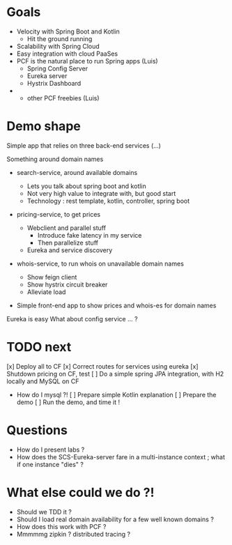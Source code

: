 # Goals
- Velocity with Spring Boot and Kotlin
  - Hit the ground running
- Scalability with Spring Cloud
- Easy integration with cloud PaaSes
- PCF is the natural place to run Spring apps (Luis)
  - Spring Config Server
  - Eureka server
  - Hystrix Dashboard
- + other PCF freebies (Luis)

# Demo shape
Simple app that relies on three back-end services (...)

Something around domain names

- search-service, around available domains
  - Lets you talk about spring boot and kotlin
  - Not very high value to integrate with, but good start
  - Technology : rest template, kotlin, controller, spring boot

- pricing-service, to get prices
  - Webclient and parallel stuff
    - Introduce fake latency in my service
    - Then parallelize stuff
  - Eureka and service discovery

- whois-service, to run whois on unavailable domain names
  - Show feign client 
  - Show hystrix circuit breaker
  - Alleviate load

- Simple front-end app to show prices and whois-es for domain names

Eureka is easy
What about config service ... ?

# TODO next
[x] Deploy all to CF
[x] Correct routes for services using eureka
[x] Shutdown pricing on CF, test
[ ] Do a simple spring JPA integration, with H2 locally and MySQL on CF
  - How do I mysql ?!
[ ] Prepare simple Kotlin explanation
[ ] Prepare the demo
[ ] Run the demo, and time it !

# Questions
- How do I present labs ?
- How does the SCS-Eureka-server fare in a multi-instance context ; what if one instance "dies" ?

# What else could we do ?!
- Should we TDD it ?
- Should I load real domain availability for a few well known domains ?
- How does this work with PCF ?
- Mmmmmg zipkin ? distributed tracing ?

